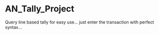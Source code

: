# AN_Tally_Project
Query line based tally for easy use...
just enter the transaction with perfect syntax...
